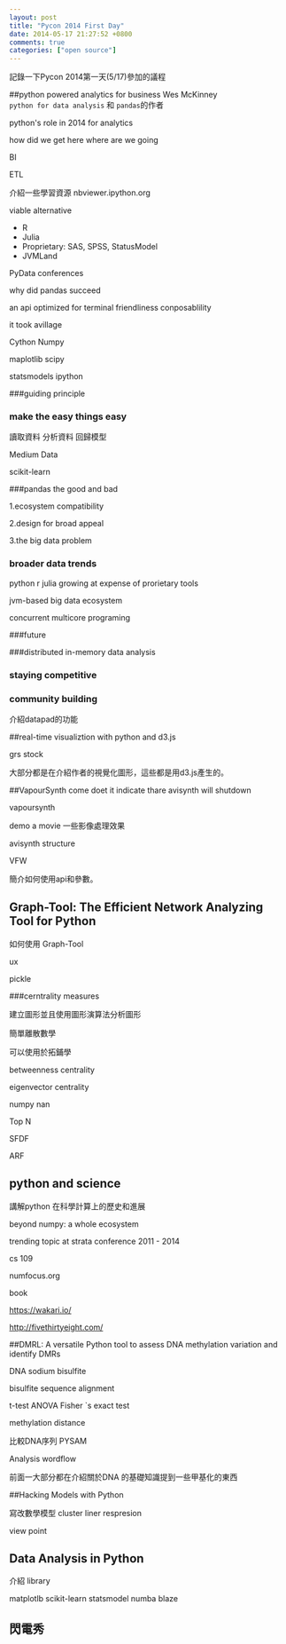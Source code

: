 ```yaml
---
layout: post
title: "Pycon 2014 First Day"
date: 2014-05-17 21:27:52 +0800
comments: true
categories: ["open source"]
---
```


記錄一下Pycon 2014第一天(5/17)參加的議程
<!-- more -->

##python powered analytics for business
Wes McKinney  
`python for data analysis` 和 `pandas`的作者  

python's role in 2014 for analytics

how did we get here 
where are we going

BI

ETL

介紹一些學習資源
nbviewer.ipython.org

viable alternative
 
 * R
 * Julia
 * Proprietary: SAS, SPSS, StatusModel
 * JVMLand

PyData conferences

why did pandas succeed

an api optimized for 
terminal friendliness
conposablility

it took avillage 

Cython Numpy

maplotlib scipy

statsmodels ipython

###guiding principle


### make the easy things easy
讀取資料 
分析資料
回歸模型

Medium Data

scikit-learn

###pandas the good and bad

1.ecosystem compatibility

2.design for broad appeal

3.the big data problem

### broader data trends

python r julia growing  at expense of prorietary tools

jvm-based big data ecosystem

concurrent multicore programing

###future

###distributed in-memory data analysis

### staying competitive

### community building

介紹datapad的功能


##real-time visualiztion with python and d3.js

grs stock  

大部分都是在介紹作者的視覺化圖形，這些都是用d3.js產生的。

##VapourSynth come doet it indicate thare avisynth will shutdown

vapoursynth 

demo a movie 一些影像處理效果

avisynth structure

VFW

簡介如何使用api和參數。

## Graph-Tool: The Efficient Network Analyzing Tool for Python

如何使用 Graph-Tool 

ux 

pickle

###cerntrality measures

建立圖形並且使用圖形演算法分析圖形

簡單離散數學

可以使用於拓鋪學

 betweenness centrality

eigenvector centrality

numpy nan

Top N

SFDF

ARF


## python and science

講解python 在科學計算上的歷史和進展

beyond numpy: a whole ecosystem

trending topic at strata conference 2011 - 2014

cs 109

numfocus.org

book

https://wakari.io/

http://fivethirtyeight.com/


##DMRL: A versatile Python tool to assess DNA methylation variation and identify DMRs

DNA sodium bisulfite

bisulfite sequence alignment

t-test
ANOVA
Fisher `s exact test

methylation distance

比較DNA序列 PYSAM

Analysis wordflow

前面一大部分都在介紹關於DNA 的基礎知識提到一些甲基化的東西


##Hacking Models with Python


寫改數學模型 cluster liner respresion

view point

## Data Analysis in Python

介紹 library


matplotlb
scikit-learn
statsmodel
numba
blaze

## 閃電秀

